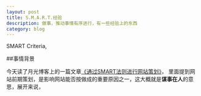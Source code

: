 ```yaml
---
layout: post
title: S.M.A.R.T.经验
description: 做事，推动事情有序进行，有一些经验上的东西
category: blog
---
```


SMART Criteria, 

##事情背景

今天读了月光博客上的一篇文章[《通过SMART法则进行网站策划》](http://www.williamlong.info/archives/3849.html)， 里面提到网站前期策划，是影响网站能否按做成的重要原因之一，这大概就是**谋事在人**的意思，展开来说，




[NingG]:    http://ningg.github.com  "NingG"

